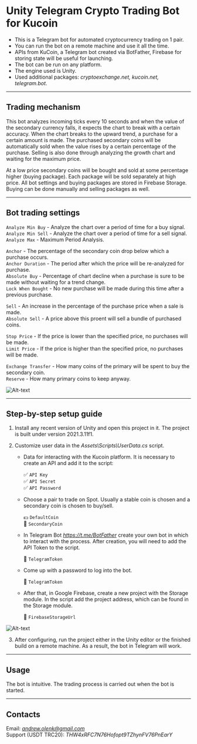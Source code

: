 # Unity Telegram Crypto Trading Bot for Kucoin
* This is a Telegram bot for automated cryptocurrency trading on 1 pair.
* You can run the bot on a remote machine and use it all the time.
* APIs from KuCoin, a Telegram bot created via BotFather, Firebase for storing state will be useful for launching.
* The bot can be run on any platform.
* The engine used is Unity.
* Used additional packages: <i>cryptoexchange.net, kucoin.net, telegram.bot</i>.

____


## Trading mechanism
This bot analyzes incoming ticks every 10 seconds and when the value of the secondary currency falls, it expects the chart to break with a certain accuracy. When the chart breaks to the upward trend, a purchase for a certain amount is made. The purchased secondary coins will be automatically sold when the value rises by a certain percentage of the purchase. Selling is also done through analyzing the growth chart and waiting for the maximum price.

At a low price secondary coins will be bought and sold at some percentage higher (buying package). Each package will be sold separately at high price.
All bot settings and buying packages are stored in Firebase Storage.
Buying can be done manually and selling packages as well.

____

## Bot trading settings
`Analyze Min Buy` - Analyze the chart over a period of time for a buy signal.    
`Analyze Min Sell` - Analyze the chart over a period of time for a sell signal.    
`Analyze Max` - Maximum Period Analysis.    

`Anchor` - The percentage of the secondary coin drop below which a purchase occurs.    
`Anchor Duration` - The period after which the price will be re-analyzed for purchase.    
`Absolute Buy` - Percentage of chart decline when a purchase is sure to be made without waiting for a trend change.    
`Lock When Bought` - No new purchase will be made during this time after a previous purchase.    

`Sell` - An increase in the percentage of the purchase price when a sale is made.    
`Absolute Sell` - A price above this proent will sell a bundle of purchased coins.    

`Stop Price` - If the price is lower than the specified price, no purchases will be made.    
`Limit Price` - If the price is higher than the specified price, no purchases will be made.    

`Exchange Transfer` - How many coins of the primary will be spent to buy the secondary coin.    
`Reserve` - How many primary coins to keep anyway.    

![Alt-text](https://i.ibb.co/r2F18hp/4.png "Bot Settings")

____

## Step-by-step setup guide
1. Install any recent version of Unity and open this project in it. The project is built under version 2021.3.11f1.
2. Customize user data in the <i>Assets\Scripts\UserData.cs</i> script.
   
   -  Data for interacting with the Kucoin platform. It is necessary to create an API and add it to the script:
         
      :white_check_mark: `API Key`    
      :white_check_mark: `API Secret`    
      :white_check_mark: `API Password`

   - Choose a pair to trade on Spot. Usually a stable coin is chosen and a secondary coin is chosen to buy/sell.
             
      :dollar: `DefaultCoin`    
      :money_with_wings: `SecondaryCoin`

   - In Telegram Bot <i>https://t.me/BotFather</i> create your own bot in which to interact with the process. After creation, you will need to add the API Token to the script.
              
      :speech_balloon: `TelegramToken`    

    - Come up with a password to log into the bot.
          
      :closed_lock_with_key: `TelegramToken`

    - After that, in Google Firebase, create a new project with the Storage module. In the script add the project address, which can be found in the Storage module.
          
      :floppy_disk: `FirebaseStorageUrl`

![Alt-text](https://i.ibb.co/cxkWXsj/5.png)

3. After configuring, run the project either in the Unity editor or the finished build on a remote machine. As a result, the bot in Telegram will work.

____

## Usage
The bot is intuitive. The trading process is carried out when the bot is started.

____

## Contacts
Email: <i>andrew.olenk@gmail.com</i>    
Support (USDT TRC20): <i>THW4xRFC7N76Hofopt9TZhynFV76PnEarY</i>
